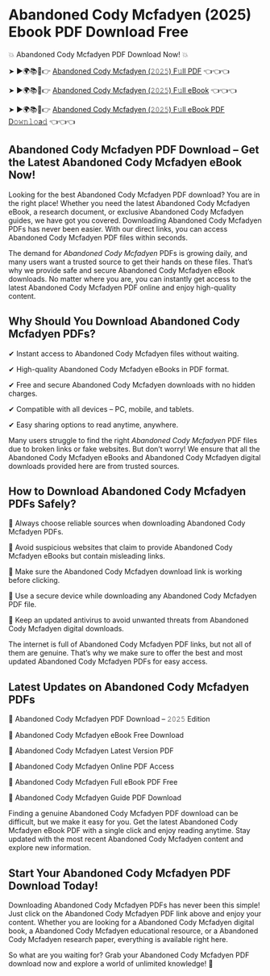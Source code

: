 # Abandoned Cody Mcfadyen (2025) Ebook PDF Download Free

💥 Abandoned Cody Mcfadyen PDF Download Now! 💥

➤ ►🌍📚📱👉 [Abandoned Cody Mcfadyen (𝟸𝟶𝟸𝟻) F𝚞ll PDF](https://getpdf.xyz/abandoned-cody-mcfadyen) 👈👈👈


➤ ►🌍📚📱👉 [Abandoned Cody Mcfadyen (𝟸𝟶𝟸𝟻) F𝚞ll eBook](https://getpdf.xyz/abandoned-cody-mcfadyen) 👈👈👈


➤ ►🌍📚📱👉 [Abandoned Cody Mcfadyen (𝟸𝟶𝟸𝟻) F𝚞ll eBook PDF D𝚘𝚠𝚗𝚕𝚘a𝚍](https://getpdf.xyz/abandoned-cody-mcfadyen) 👈👈👈


## Abandoned Cody Mcfadyen PDF Download – Get the Latest Abandoned Cody Mcfadyen eBook Now!

Looking for the best Abandoned Cody Mcfadyen PDF download? You are in the right place! Whether you need the latest Abandoned Cody Mcfadyen eBook, a research document, or exclusive Abandoned Cody Mcfadyen guides, we have got you covered. Downloading Abandoned Cody Mcfadyen PDFs has never been easier. With our direct links, you can access Abandoned Cody Mcfadyen PDF files within seconds.

The demand for *Abandoned Cody Mcfadyen* PDFs is growing daily, and many users want a trusted source to get their hands on these files. That’s why we provide safe and secure Abandoned Cody Mcfadyen eBook downloads. No matter where you are, you can instantly get access to the latest Abandoned Cody Mcfadyen PDF online and enjoy high-quality content.

## Why Should You Download Abandoned Cody Mcfadyen PDFs?

✔ Instant access to Abandoned Cody Mcfadyen files without waiting.

✔ High-quality Abandoned Cody Mcfadyen eBooks in PDF format.

✔ Free and secure Abandoned Cody Mcfadyen downloads with no hidden charges.

✔ Compatible with all devices – PC, mobile, and tablets.

✔ Easy sharing options to read anytime, anywhere.

Many users struggle to find the right *Abandoned Cody Mcfadyen* PDF files due to broken links or fake websites. But don’t worry! We ensure that all the Abandoned Cody Mcfadyen eBooks and Abandoned Cody Mcfadyen digital downloads provided here are from trusted sources.

## How to Download Abandoned Cody Mcfadyen PDFs Safely?

📌 Always choose reliable sources when downloading Abandoned Cody Mcfadyen PDFs.

📌 Avoid suspicious websites that claim to provide Abandoned Cody Mcfadyen eBooks but contain misleading links.

📌 Make sure the Abandoned Cody Mcfadyen download link is working before clicking.

📌 Use a secure device while downloading any Abandoned Cody Mcfadyen PDF file.

📌 Keep an updated antivirus to avoid unwanted threats from Abandoned Cody Mcfadyen digital downloads.

The internet is full of Abandoned Cody Mcfadyen PDF links, but not all of them are genuine. That’s why we make sure to offer the best and most updated Abandoned Cody Mcfadyen PDFs for easy access.

## Latest Updates on Abandoned Cody Mcfadyen PDFs

🔹 Abandoned Cody Mcfadyen PDF Download – 𝟸𝟶𝟸𝟻 Edition

🔹 Abandoned Cody Mcfadyen eBook Free Download

🔹 Abandoned Cody Mcfadyen Latest Version PDF

🔹 Abandoned Cody Mcfadyen Online PDF Access

🔹 Abandoned Cody Mcfadyen Full eBook PDF Free

🔹 Abandoned Cody Mcfadyen Guide PDF Download

Finding a genuine Abandoned Cody Mcfadyen PDF download can be difficult, but we make it easy for you. Get the latest Abandoned Cody Mcfadyen eBook PDF with a single click and enjoy reading anytime. Stay updated with the most recent Abandoned Cody Mcfadyen content and explore new information.

## Start Your Abandoned Cody Mcfadyen PDF Download Today!

Downloading Abandoned Cody Mcfadyen PDFs has never been this simple! Just click on the Abandoned Cody Mcfadyen PDF link above and enjoy your content. Whether you are looking for a Abandoned Cody Mcfadyen digital book, a Abandoned Cody Mcfadyen educational resource, or a Abandoned Cody Mcfadyen research paper, everything is available right here.

So what are you waiting for? Grab your Abandoned Cody Mcfadyen PDF download now and explore a world of unlimited knowledge! 🚀